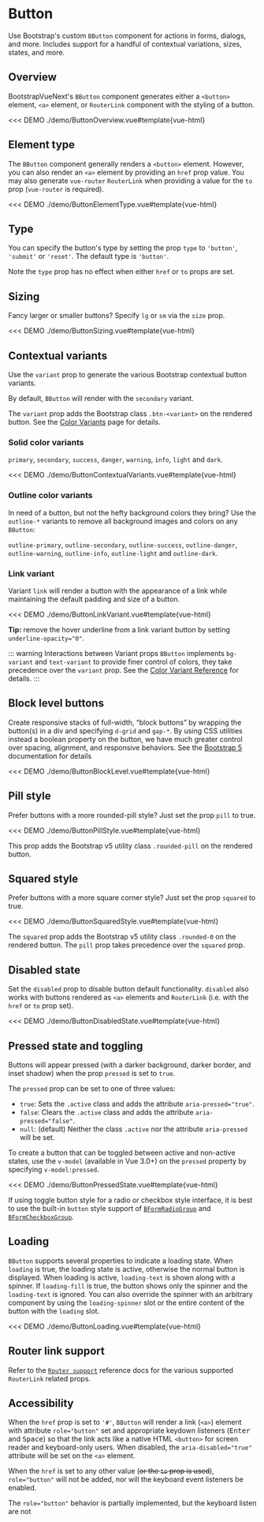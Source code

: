 # Button

<PageHeader>

Use Bootstrap's custom `BButton` component for actions in forms, dialogs, and more. Includes support for a handful of contextual variations, sizes, states, and more.

</PageHeader>

## Overview

BootstrapVueNext's `BButton` component generates either a `<button>` element, `<a>` element, or `RouterLink` component with the styling of a button.

<<< DEMO ./demo/ButtonOverview.vue#template{vue-html}

## Element type

The `BButton` component generally renders a `<button>` element. However, you can also render an
`<a>` element by providing an `href` prop value. You may also generate `vue-router` `RouterLink`
when providing a value for the `to` prop (`vue-router` is required).

<<< DEMO ./demo/ButtonElementType.vue#template{vue-html}

## Type

You can specify the button's type by setting the prop `type` to `'button'`, `'submit'` or `'reset'`.
The default type is `'button'`.

Note the `type` prop has no effect when either `href` or `to` props are set.

## Sizing

Fancy larger or smaller buttons? Specify `lg` or `sm` via the `size` prop.

<<< DEMO ./demo/ButtonSizing.vue#template{vue-html}

## Contextual variants

Use the `variant` prop to generate the various Bootstrap contextual button variants.

By default, `BButton` will render with the `secondary` variant.

The `variant` prop adds the Bootstrap class `.btn-<variant>` on the rendered button.
See the [Color Variants](/docs/reference/color-variants) page for details.

### Solid color variants

`primary`, `secondary`, `success`, `danger`, `warning`, `info`, `light` and `dark`.

<<< DEMO ./demo/ButtonContextualVariants.vue#template{vue-html}

### Outline color variants

In need of a button, but not the hefty background colors they bring? Use the `outline-*` variants to
remove all background images and colors on any `BButton`:

`outline-primary`, `outline-secondary`, `outline-success`, `outline-danger`, `outline-warning`,
`outline-info`, `outline-light` and `outline-dark`.

<HighlightCard>
  <template #html>

```vue-html
<BButton variant="outline-primary">Primary</BButton>
<BButton variant="outline-secondary">Secondary</BButton>
<BButton variant="outline-success">Success</BButton>
<BButton variant="outline-danger">Danger</BButton>
<BButton variant="outline-warning">Warning</BButton>
<BButton variant="outline-info">Info</BButton>
<BButton variant="outline-light">Light</BButton>
<BButton variant="outline-dark">Dark</BButton>
```

  </template>
</HighlightCard>

### Link variant

Variant `link` will render a button with the appearance of a link while maintaining the default
padding and size of a button.

<<< DEMO ./demo/ButtonLinkVariant.vue#template{vue-html}

**Tip:** remove the hover underline from a link variant button by setting `underline-opacity="0"`.

::: warning Interactions between Variant props
`BButton` implements `bg-variant` and `text-variant` to provide finer control of colors, they take
precedence over the `variant` prop. See the
[Color Variant Reference](/docs/reference/color-variants#variant-interactions) for details.
:::

## Block level buttons

Create responsive stacks of full-width, “block buttons” by wrapping the button(s) in a div and specifying
`d-grid` and `gap-*`. By using CSS utilities instead a boolean property on the button, we have much greater
control over spacing, alignment, and responsive behaviors. See the
[Bootstrap 5](https://getbootstrap.com/docs/5.3/components/buttons/#block-buttons)
documentation for details

<<< DEMO ./demo/ButtonBlockLevel.vue#template{vue-html}

## Pill style

Prefer buttons with a more rounded-pill style? Just set the prop `pill` to true.

<<< DEMO ./demo/ButtonPillStyle.vue#template{vue-html}

This prop adds the Bootstrap v5 utility class `.rounded-pill` on the rendered button.

## Squared style

Prefer buttons with a more square corner style? Just set the prop `squared` to true.

<<< DEMO ./demo/ButtonSquaredStyle.vue#template{vue-html}

The `squared` prop adds the Bootstrap v5 utility class `.rounded-0` on the rendered button. The
`pill` prop takes precedence over the `squared` prop.

## Disabled state

Set the `disabled` prop to disable button default functionality. `disabled` also works with buttons
rendered as `<a>` elements and `RouterLink` (i.e. with the `href` or `to` prop set).

<<< DEMO ./demo/ButtonDisabledState.vue#template{vue-html}

## Pressed state and toggling

Buttons will appear pressed (with a darker background, darker border, and inset shadow) when the
prop `pressed` is set to `true`.

The `pressed` prop can be set to one of three values:

- `true`: Sets the `.active` class and adds the attribute `aria-pressed="true"`.
- `false`: Clears the `.active` class and adds the attribute `aria-pressed="false"`.
- `null`: (default) Neither the class `.active` nor the attribute `aria-pressed` will be set.

To create a button that can be toggled between active and non-active states, use the `v-model` (available in Vue 3.0+) on the `pressed` property by specifying `v-model:pressed`.

<<< DEMO ./demo/ButtonPressedState.vue#template{vue-html}

If using toggle button style for a radio or checkbox style interface, it is best to use the built-in
`button` style support of [`BFormRadioGroup`](/docs/components/form-radio) and
[`BFormCheckboxGroup`](/docs/components/form-checkbox).

## Loading

`BButton` supports several properties to indicate a loading state. When `loading` is true, the
loading state is active, otherwise the normal button is displayed. When loading is active, `loading-text`
is shown along with a spinner. If `loading-fill` is true, the button shows only the spinner and the
`loading-text` is ignored. You can also override the spinner with an arbitrary component by
using the `loading-spinner` slot or the entire content of the button with the `loading` slot.

<<< DEMO ./demo/ButtonLoading.vue#template{vue-html}

## Router link support

Refer to the [`Router support`](/docs/reference/router-links) reference docs for the various
supported `RouterLink` related props.

## Accessibility

When the `href` prop is set to `'#'`, `BButton` will render a link (`<a>`) element with attribute
`role="button"` set and appropriate keydown listeners (<kbd>Enter</kbd> and <kbd>Space</kbd>) so
that the link acts like a native HTML `<button>` for screen reader and keyboard-only users. When
disabled, the `aria-disabled="true"` attribute will be set on the `<a>` element.

When the `href` is set to any other value (~~or the `to` prop is used~~), `role="button"` will not be
added, nor will the keyboard event listeners be enabled.

<NotYetImplemented>The `role="button"` behavior is partially implemented, but the keyboard listen are not</NotYetImplemented>

<ComponentReference :data="data" />

<script lang="ts">
import {data} from '../../data/components/button.data'

export default {
  setup() {
    return {data}
  }
}
</script>
